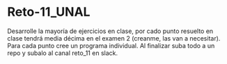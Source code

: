 # Reto-11_UNAL
Desarrolle la mayoría de ejercicios en clase, por cado punto resuelto en clase tendrá media décima en el examen 2 (creanme, las van a necesitar). Para cada punto cree un programa individual. Al finalizar suba todo a un repo y subalo al canal reto_11 en slack.
